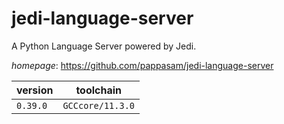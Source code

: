 # jedi-language-server

A Python Language Server powered by Jedi.

*homepage*: <https://github.com/pappasam/jedi-language-server>

version | toolchain
--------|----------
``0.39.0`` | ``GCCcore/11.3.0``
